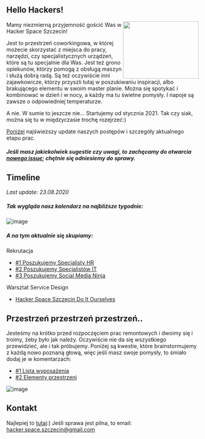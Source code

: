 
## Hello Hackers!
<img align="right" src="https://user-images.githubusercontent.com/67832605/90990583-efde3000-e5a2-11ea-9e22-ea73f5bd649e.gif" width="198px" height="150px">

Mamy niezmierną przyjemność gościć Was w Hacker Space Szczecin!

Jest to przestrzeń coworkingowa, w której możecie skorzystać z miejsca do pracy, narzędzi, czy specjalistycznych urządzeń, które są tu specjalnie dla Was. Jest też grono opiekunów, którzy pomogą z obsługą maszyn i służą dobrą radą. Są też oczywiście inni zajawkowicze, którzy przyszli tutaj w poszukiwaniu inspiracji, albo brakującego elementu w swoim master planie. Można się spotykać i kombinować w dzień i w nocy, a każdy ma tu świetne pomysły. I napoje są zawsze o odpowiedniej temperaturze.

A nie. W sumie to jeszcze nie... Startujemy od stycznia 2021. Tak czy siak, można się tu w międzyczasie trochę rozejrzeć:) 

[Poniżej](https://github.com/szczecinskaprzestrzendiy/hackerspaceszczecin#timeline) najświeższy update naszych postępów i szczegóły aktualnego etapu prac.

##### Jeśli masz jakiekolwiek sugestie czy uwagi, to zachęcamy do otwarcia [nowego issue](https://github.com/szczecinskaprzestrzendiy/hackerspaceszczecin/issues/new); chętnie się odniesiemy do sprawy.


## Timeline
*Last update: 23.08.2020*

##### Tak wygląda nasz kalendarz na najbliższe tygodnie: 

![image](https://user-images.githubusercontent.com/3337832/90456458-4eb22e00-e0f9-11ea-8a53-aebd082d1b91.png) 

##### A na tym aktualnie się skupiamy:
Rekrutacja
  
   * [#1 Poszukujemy Specjalisty HR](https://github.com/SzczecinskaPrzestrzenDIY/HackerSpaceSzczecin/issues/1)  
   * [#2 Poszukujemy Specjalistów IT](https://github.com/SzczecinskaPrzestrzenDIY/HackerSpaceSzczecin/issues/2)  
   * [#3 Poszukujemy Social Media Ninja](https://github.com/SzczecinskaPrzestrzenDIY/HackerSpaceSzczecin/issues/3)  
   
Warsztat Service Design
  
  * [Hacker Space Szczecin Do It Ourselves](/fejsik/link)


## Przestrzeń przestrzeń przestrzeń..

Jesteśmy na krótko przed rozpoczęciem prac remontowych i dwoimy się i troimy, żeby było jak należy. Oczywiście nie da się wszystkiego przewidzieć, ale i tak próbujemy. Poniżej są kwestie, które brainstormujemy z każdą nowo poznaną głową, więc jeśli masz swoje pomysły, to śmiało dodaj je w komentarzach:
 
* [#1 Lista wyposażenia](https://github.com/SzczecinskaPrzestrzenDIY/HackerSpaceSzczecin/issues/4)
* [#2 Elementy przestrzeni](https://github.com/SzczecinskaPrzestrzenDIY/HackerSpaceSzczecin/issues/5)
<!---
* [#3 Lista wyposażenia](https://github.com/SzczecinskaPrzestrzenDIY/HackerSpaceSzczecin/issues/4)
* [#4 warsztat (szczegóły) 1](https://github.com/SzczecinskaPrzestrzenDIY/HackerSpaceSzczecin/issues/1)
--->
![image](https://user-images.githubusercontent.com/3337832/90456742-03e4e600-e0fa-11ea-8159-f12634eb2a6f.png)

## Kontakt

Najlepiej to [tutaj](https://github.com/szczecinskaprzestrzendiy/hackerspaceszczecin/issues/new):) Jeśli sprawa jest pilna, to email: hacker.space.szczecin@gmail.com
